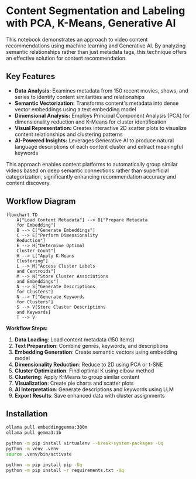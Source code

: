 # Content Segmentation and Labeling with PCA, K-Means, Generative AI

This notebook demonstrates an approach to video content recommendations using machine learning and Generative AI. By analyzing semantic relationships rather than just metadata tags, this technique offers an effective solution for content recommendation.

## Key Features

- **Data Analysis:** Examines metadata from 150 recent movies, shows, and series to identify content similarities and relationships
- **Semantic Vectorization:** Transforms content's metadata into dense vector embeddings using a text embedding model
- **Dimensional Analysis:** Employs Principal Component Analysis (PCA) for dimensionality reduction and K-Means for cluster identification
- **Visual Representation:** Creates interactive 2D scatter plots to visualize content relationships and clustering patterns
- **AI-Powered Insights:** Leverages Generative AI to produce natural language descriptions of each content cluster and extract meaningful keywords

This approach enables content platforms to automatically group similar videos based on deep semantic connections rather than superficial categorization, significantly enhancing recommendation accuracy and content discovery.

## Workflow Diagram

```mermaid
flowchart TD
    A["Load Content Metadata"] --> B["Prepare Metadata 
    for Embedding"]
    B --> C["Generate Embeddings"]
    C --> E["Perform Dimensionality 
    Reduction"]
    E --> H["Determine Optimal
    Cluster Count"]
    H --> L["Apply K-Means 
    Clustering"]
    L --> M["Access Cluster Labels 
    and Centroids"]
    M --> N["Store Cluster Associations 
    and Embeddings"]
    N --> S["Generate Descriptions 
    for Clusters"]
    N --> T["Generate Keywords 
    for Clusters"]
    S --> V[Store Cluster Descriptions 
    and Keywords]
    T --> V
```

**Workflow Steps:**

1. **Data Loading**: Load content metadata (150 items)
2. **Text Preparation**: Combine genres, keywords, and descriptions
3. **Embedding Generation**: Create semantic vectors using embedding model
4. **Dimensionality Reduction**: Reduce to 2D using PCA or t-SNE
5. **Cluster Optimization**: Find optimal K using elbow method
6. **Clustering**: Apply K-Means to group similar content
7. **Visualization**: Create pie charts and scatter plots
8. **AI Interpretation**: Generate descriptions and keywords using LLM
9. **Export Results**: Save enhanced data with cluster assignments

## Installation

```bash
ollama pull embeddinggemma:300m
ollama pull gemma3:1b
```

```bash
python -m pip install virtualenv --break-system-packages -Uq
python -m venv .venv
source .venv/bin/activate

python -m pip install pip -Uq
python -m pip install -r requirements.txt -Uq
```

